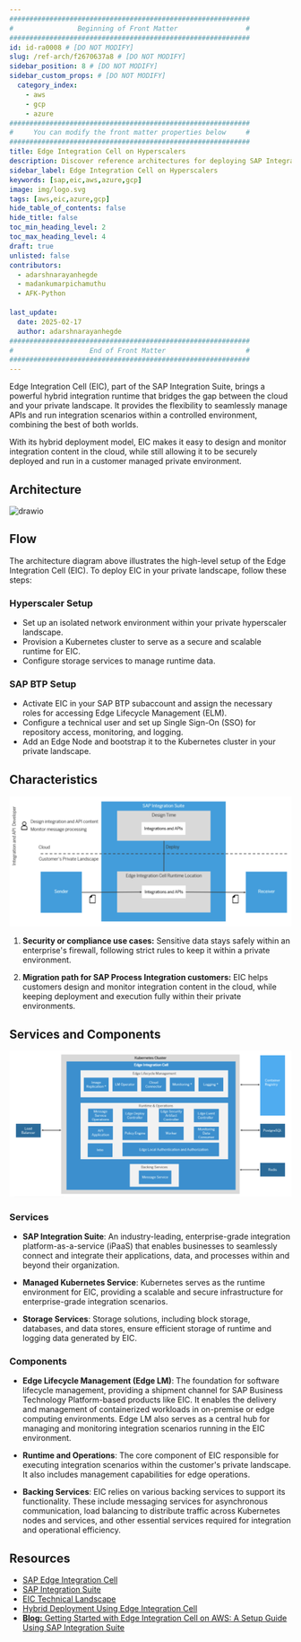 ```yaml
---
############################################################
#                Beginning of Front Matter                 #
############################################################
id: id-ra0008 # [DO NOT MODIFY]
slug: /ref-arch/f2670637a8 # [DO NOT MODIFY]
sidebar_position: 8 # [DO NOT MODIFY] 
sidebar_custom_props: # [DO NOT MODIFY]
  category_index: 
    - aws
    - gcp
    - azure
############################################################
#     You can modify the front matter properties below     #
############################################################
title: Edge Integration Cell on Hyperscalers
description: Discover reference architectures for deploying SAP Integration Suite - Edge Integration Cell on hyperscalers. Access architecture diagrams and key resources to understand its setup and implementation.
sidebar_label: Edge Integration Cell on Hyperscalers
keywords: [sap,eic,aws,azure,gcp]
image: img/logo.svg
tags: [aws,eic,azure,gcp]
hide_table_of_contents: false
hide_title: false
toc_min_heading_level: 2
toc_max_heading_level: 4
draft: true
unlisted: false
contributors:
  - adarshnarayanhegde
  - madankumarpichamuthu
  - AFK-Python
  
last_update:
  date: 2025-02-17
  author: adarshnarayanhegde
############################################################
#                   End of Front Matter                    #
############################################################
---
```


Edge Integration Cell (EIC), part of the SAP Integration Suite, brings a powerful hybrid integration runtime that bridges the gap between the cloud and your private landscape. It provides the flexibility to seamlessly manage APIs and run integration scenarios within a controlled environment, combining the best of both worlds.

With its hybrid deployment model, EIC makes it easy to design and monitor integration content in the cloud, while still allowing it to be securely deployed and run in a customer managed private environment.

## Architecture

![drawio](drawio/sap_eic.drawio)

## Flow  
The architecture diagram above illustrates the high-level setup of the Edge Integration Cell (EIC). To deploy EIC in your private landscape, follow these steps:  

### Hyperscaler Setup  
- Set up an isolated network environment within your private hyperscaler landscape.  
- Provision a Kubernetes cluster to serve as a secure and scalable runtime for EIC.  
- Configure storage services to manage runtime data.  

### SAP BTP Setup  
- Activate EIC in your SAP BTP subaccount and assign the necessary roles for accessing Edge Lifecycle Management (ELM).  
- Configure a technical user and set up Single Sign-On (SSO) for repository access, monitoring, and logging.  
- Add an Edge Node and bootstrap it to the Kubernetes cluster in your private landscape.  
 

## Characteristics

![EIC Hybrid Landscape](./images/eic_landscape.png)

1. **Security or compliance use cases:** Sensitive data stays safely within an enterprise's firewall, following strict rules to keep it within a private environment.  

2. **Migration path for SAP Process Integration customers:** EIC helps customers design and monitor integration content in the cloud, while keeping deployment and execution fully within their private environments.  



## Services and Components  

![EIC Landscape](./images/eic_components.png)
### Services  

- **SAP Integration Suite**: An industry-leading, enterprise-grade integration platform-as-a-service (iPaaS) that enables businesses to seamlessly connect and integrate their applications, data, and processes within and beyond their organization.  

- **Managed Kubernetes Service**: Kubernetes serves as the runtime environment for EIC, providing a scalable and secure infrastructure for enterprise-grade integration scenarios.

- **Storage Services**: Storage solutions, including block storage, databases, and data stores, ensure efficient storage of runtime and logging data generated by EIC.  

### Components  

- **Edge Lifecycle Management (Edge LM)**: The foundation for software lifecycle management, providing a shipment channel for SAP Business Technology Platform-based products like EIC. It enables the delivery and management of containerized workloads in on-premise or edge computing environments. Edge LM also serves as a central hub for managing and monitoring integration scenarios running in the EIC environment.  

- **Runtime and Operations**: The core component of EIC responsible for executing integration scenarios within the customer's private landscape. It also includes management capabilities for edge operations.  

- **Backing Services**: EIC relies on various backing services to support its functionality. These include messaging services for asynchronous communication, load balancing to distribute traffic across Kubernetes nodes and services, and other essential services required for integration and operational efficiency.  


## Resources 
- [SAP Edge Integration Cell](https://help.sap.com/docs/integration-suite/sap-integration-suite/what-is-sap-integration-suite-edge-integration-cell)
- [SAP Integration Suite](https://help.sap.com/docs/integration-suite?locale=en-US)
- [EIC Technical Landscape](https://help.sap.com/docs/integration-suite/sap-integration-suite/technical-landscape-edge)
- [Hybrid Deployment Using Edge Integration Cell](https://help.sap.com/docs/integration-suite/sap-integration-suite/hybrid-deployment-using-edge-integration-cell)
- [**Blog:** Getting Started with Edge Integration Cell on AWS: A Setup Guide Using SAP Integration Suite](https://community.sap.com/t5/technology-blogs-by-sap/getting-started-with-edge-integration-cell-on-aws-a-setup-guide-using-sap/ba-p/13880982)


